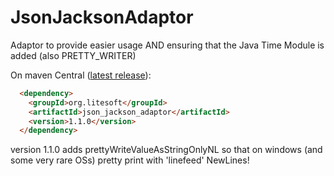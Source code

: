 # JsonJacksonAdaptor
Adaptor to provide easier usage AND ensuring that the Java Time Module is added (also PRETTY_WRITER)

On maven Central ([latest release](https://mvnrepository.com/artifact/org.litesoft/json_jackson_adaptor/1.1.0)):
```html
  <dependency>
    <groupId>org.litesoft</groupId>
    <artifactId>json_jackson_adaptor</artifactId>
    <version>1.1.0</version>
  </dependency>
```

version 1.1.0 adds prettyWriteValueAsStringOnlyNL so that on windows (and some very rare OSs) pretty print with 'linefeed' NewLines!